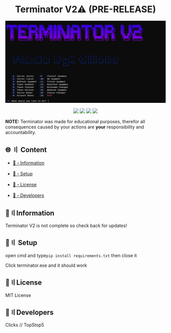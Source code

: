 <h1 align="center">
  Terminator V2⚠️ (PRE-RELEASE)
</h1>


<img src = ".\images\terminator.png">


<p align="center">
  <img src="https://img.shields.io/badge/discord.py-V2.0-brightgreen">
  <img src="https://img.shields.io/github/last-commit/TopStop5/Terminator?style=flat-square">
  <img src="https://img.shields.io/github/forks/TopStop5/Terminator?color=%02B039&label=Forks&style=flat-square">
  <img src="https://img.shields.io/github/stars/TopStop5/Terminator?color=%02B039&label=Stars&style=flat-square">
</p>

**NOTE:**
 Terminator was made for educational purposes, therefor all consequences caused by your actions are **your** responsibility and accountability.
## <a id="content"></a>🌐 〢 Content
- [🌟・Information](#info)
* [📁・Setup](#setup)
- [💎・License](#setup)
* [📝・Developers](#devs)


## <a id="info"></a>🌟〢Information
Terminator V2 is not complete so check back for updates!



## <a id="setup"></a>📁〢 Setup
open cmd and type`pip install requirements.txt` then close it

Click terminator.exe and it should work

## <a id="license"></a>💎〢License
MIT License

## <a id="devs"></a>📝〢Developers
Clicks // TopStop5



